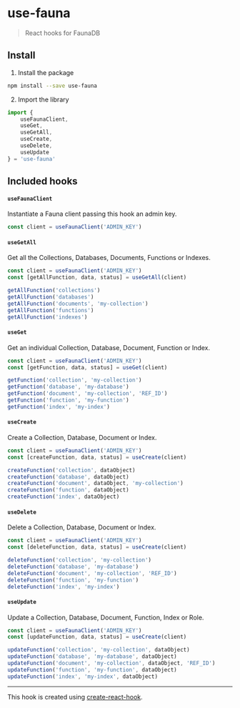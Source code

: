 # use-fauna

> React hooks for FaunaDB

## Install

1. Install the package

```bash
npm install --save use-fauna
```

2. Import the library

```javascript
import {
    useFaunaClient,
    useGet,
    useGetAll,
    useCreate,
    useDelete,
    useUpdate
} = 'use-fauna'
```

## Included hooks

#### `useFaunaClient`

Instantiate a Fauna client passing this hook an admin key.

```javascript
const client = useFaunaClient('ADMIN_KEY')
```

#### `useGetAll`

Get all the Collections, Databases, Documents, Functions or Indexes.

```javascript
const client = useFaunaClient('ADMIN_KEY')
const [getAllFunction, data, status] = useGetAll(client)

getAllFunction('collections')
getAllFunction('databases')
getAllFunction('documents', 'my-collection')
getAllFunction('functions')
getAllFunction('indexes')
```

#### `useGet`

Get an individual Collection, Database, Document, Function or Index.

```javascript
const client = useFaunaClient('ADMIN_KEY')
const [getFunction, data, status] = useGet(client)

getFunction('collection', 'my-collection')
getFunction('database', 'my-database')
getFunction('document', 'my-collection', 'REF_ID')
getFunction('function', 'my-function')
getFunction('index', 'my-index')
```

#### `useCreate`

Create a Collection, Database, Document or Index.

```javascript
const client = useFaunaClient('ADMIN_KEY')
const [createFunction, data, status] = useCreate(client)

createFunction('collection', dataObject)
createFunction('database', dataObject)
createFunction('document', dataObject, 'my-collection')
createFunction('function', dataObject)
createFunction('index', dataObject)
```

#### `useDelete`

Delete a Collection, Database, Document or Index.

```javascript
const client = useFaunaClient('ADMIN_KEY')
const [deleteFunction, data, status] = useCreate(client)

deleteFunction('collection', 'my-collection')
deleteFunction('database', 'my-database')
deleteFunction('document', 'my-collection', 'REF_ID')
deleteFunction('function', 'my-function')
deleteFunction('index', 'my-index')
```

#### `useUpdate`

Update a Collection, Database, Document, Function, Index or Role.

```javascript
const client = useFaunaClient('ADMIN_KEY')
const [updateFunction, data, status] = useCreate(client)

updateFunction('collection', 'my-collection', dataObject)
updateFunction('database', 'my-database', dataObject)
updateFunction('document', 'my-collection', dataObject, 'REF_ID')
updateFunction('function', 'my-function', dataObject)
updateFunction('index', 'my-index', dataObject)
```

---

This hook is created using [create-react-hook](https://github.com/hermanya/create-react-hook).
